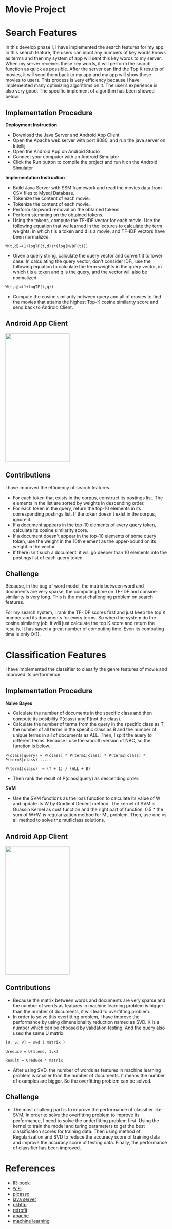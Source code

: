 # Movie Project


# Search Features

In this develop phase I, I have implemented the search features for my app. In this search feature, the users can input any numbers of key words knows as terms and then my system of app will sent this key words to my server. When my server receives these key words, it will perform the search function as quick as possible. After the server can find the Top K results of movies, it will send them back to my app and my app will show these movies to users. This process is very efficiency because I have implemented many optimizing algorithms on it. The user’s experience is also very good. The specific implement of algorithm has been showed below.

## Implementation Procedure 

__Deployment Instruction__
* Download the Java Server and Android App Client
* Open the Apache web server with port 8080, and run the java server on Intellij
* Open the Android App on Android Studio
* Connect your computer with an Android Simulator
* Click the Run button to compile the project and run it on the Android Simulator

__Implementation Instruction__
* Build Java Server with SSM framework and read the movies data from CSV files to Mysql Database.
* Tokenize the content of each movie.
* Tokenize the content of each movie.
* Perform stopword removal on the obtained tokens.
* Perform stemming on the obtained tokens.  
* Using the tokens, compute the TF-IDF vector for each movie. Use the following equation that we learned in the lectures to calculate the  term weights, in which t is a token and d is a movie, and TF-IDF vectors have been normalized. 
```
W(t,d)=(1+logTF(t,d))*(log(N/DF(t)))
```
* Given a query string, calculate the query vector and convert it to lower case. In calculating the query vector, don't consider IDF., use the following equation to calculate the term weights in the query vector, in which t is a token and q is the query, and the vector will also be normalized. 
```
W(t,q)=(1+logTF(t,q))
```
* Compute the cosine similarity between query and all of movies to find the movies that attains the highest Top-K cosine similarity score and send back to Android Client.

## Android App Client

<img src="app/s3.png" width="200" height="400" />

## Contributions

I have improved the efficiency of search features.

* For each token that exists in the corpus, construct its postings list. The elements in the list are sorted by weights in descending order.
* For each token in the query, return the top-10 elements in its corresponding postings list. If the token doesn't exist in the corpus, ignore it.
* If a document appears in the top-10 elements of every query token, calculate its cosine similarity score.
* If a document doesn't appear in the top-10 elements of some query token, use the weight in the 10th element as the upper-bound on its weight in the vector.
* If there isn't such a document, it will go deeper than 10 elements into the postings list of each query token.

## Challenge

Because, in the bag of word model, the matrix between word and documents are very sparse, the computing time on TF-IDF and consine similarity is very long. This is the most challenging problem on search features.

For my search system, I rank the TF-IDF scores first and just keep the top K number and its documents for every terms. So when the system do the cosine similarity job, it will just calculate the top K score and return the results. It has saved a great number of computing time. Even its computing time is only O(1).

# Classification Features

I have implemented the classifier to classify the genre features of movie and improved its performence. 

## Implementation Procedure 
__Naive Bayes__
* Calculate the number of documents in the specific class and then compute its posibility P(class) and P(not the class).
* Calculate the number of terms from the query in the specific class as T, the number of all terms in the specific class as B and the number of unique terms in all of documents as ALL. Then, I split the auery to different terms. Because I use the smooth version of NBC, so the function is below.
```
P(class|query) = P(class) * P(term1|class) * P(term2|class) * P(term3|class)......

P(term1|class)  = (T + 1) / (ALL + B)
```
* Then rank the result of P(class|query) as descending order.

__SVM__

* Use the SVM functions as the loss function to calculate its value of W and update its W by Gradient Decent method. The kernel of SVM is Guassin Kernel as cost function and the right part of function, 0.5 * the sum of W*W, is regularization method for ML problem. Then, use one vs all method to solve the mutilclass solutions.

## Android App Client

<img src="app/c4.png" width="200" height="400" />

## Contributions

* Because the matrix between words and documents are very sparse and the number of words as features in machine learning problem is bigger than the number of documents, it will lead to overfitting problem.
* In order to solve this overfitting problem, I have improve the performance by using dimensionality reduction named as SVD. K is a number which can be choosed by validation testing. And the query also used the same U matrix.
```
[U, S, V] = svd ( matrix )

Ureduce = U(1:end, 1:k)

Result = Ureduce * matrix
```
* After using SVD, the number of words as features in machine learning problem is smaller than the number of documents. It means the number of examples are bigger. So the overfitting problem can be solved.

## Challenge

* The most challeng part is to improve the performance of classifier like SVM. In order to solve the overfitting problem to improve its performance, I need to solve the underfitting problem first. Using the kernel to train the model and turing parameters to get the best classification scores for training data. Then using method of Regularization and SVD to reduce the accuracy score of training data and improve the accuracy score of testing data. Finally, the performance of classifier has been improved.

# References
* [IR-book](https://nlp.stanford.edu/IR-book)
* [wiki](https://en.wikipedia.org/wiki/Tf%E2%80%93idf)
* [picasso](https://github.com/square/picasso)
* [java server](https://github.com/crossoverJie/SSM)
* [okhttp](https://github.com/square/okhttp)
* [retrofit](https://github.com/square/retrofit)
* [apache](https://opennlp.apache.org/)
* [machine learning](https://medium.com/machine-learning-101/chapter-2-svm-support-vector-machine-theory-f0812effc72)
